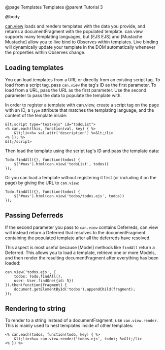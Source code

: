 @page Templates Templates
@parent Tutorial 3

@body

[can.view](../docs/can.view.html) loads and renders templates with the data
you provide, and returns a documentFragment with the populated template.
can.view supports many templating languages, but [EJS EJS] and [Mustache
Mustache] allow you to live bind to Observes within templates. Live binding
will dynamically update your template in the DOM automatically whenever the
properties within Observes change.

## Loading templates

You can load templates from a URL or directly from an existing script tag. To
load from a script tag, pass `can.view` the tag's ID as the first parameter. To
load from a URL, pass the URL as the first parameter. Use the second parameter to
pass the data to populate the template with.

In order to register a template with can.view, create a script tag on the page
with an ID, a `type` attribute that matches the templating language, and the
content of the template inside:
```
&lt;script type="text/ejs" id="todoList">
<% can.each(this, function(val, key) { %>
	&lt;li><%= val.attr('description') %>&lt;/li>
<% }); %>
&lt;/script>
```

Then load the template using the script tag's ID and pass the template data:
```
Todo.findAll({}, function(todos) {
	$('#nav').html(can.view('todoList', todos))
});
```

Or you can load a template without registering it first (or including it on the
page) by giving the URL to `can.view`:
```
Todo.findAll({}, function(todos) {
	$('#nav').html(can.view('todos/todos.ejs', todos))
});
```

## Passing Deferreds

If the second parameter you pass to `can.view` contains Deferreds, can.view will
instead return a Deferred that resolves to the documentFragment containing the
populated template after all the deferreds have resolved.

This aspect is most useful because [Model] methods like `findAll` return a
Deferred. This allows you to load a template, retrieve one or more Models, and
then render the resulting documentFragment after everything has been loaded:

```
can.view('todos.ejs', {
	todos: Todo.findAll().
	user: User.findOne({id: 5})
}).then(function(fragment) {
	document.getElementById('todos').appendChild(fragment);
});
```

## Rendering to string

To render to a string instead of a documentFragment, use `can.view.render`. This
is mainly used to nest templates inside of other templates:

```
<% can.each(todos, function(todo, key) { %>
	&lt;li><%== can.view.render('todos.ejs', todo); %>&lt;/li>
<% }) %>
```
